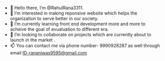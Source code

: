 - 👋 Hello there, I’m @RahulRana3311.
- 👀 I’m interested in making reponsive website which helps the organization to serve better in our society.
- 🌱 I’m currently learning front end development more and more to acheive the goal of evualuation to different era.
- 💞️ I’m looking to collaborate on projects which are currently about to launch in the market . 
- 📫 You can contact me via phone number- 9990928287 as well through email ID-rananiwas9595@gmail.com   

